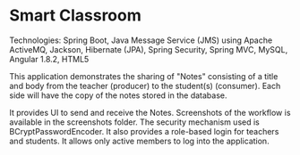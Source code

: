 # Smart Classroom

Technologies: Spring Boot, Java Message Service (JMS) using Apache ActiveMQ, Jackson, Hibernate (JPA), Spring Security, Spring MVC, MySQL, Angular 1.8.2, HTML5

This application demonstrates the sharing of "Notes" consisting of a title and body from the teacher (producer) to the student(s) (consumer). Each side will have the copy of the notes stored in the database.

It provides UI to send and receive the Notes. Screenshots of the workflow is available in the screenshots folder. The security mechanism used is BCryptPasswordEncoder. 
It also provides a role-based login for teachers and students. It allows only active members to log into the application.
